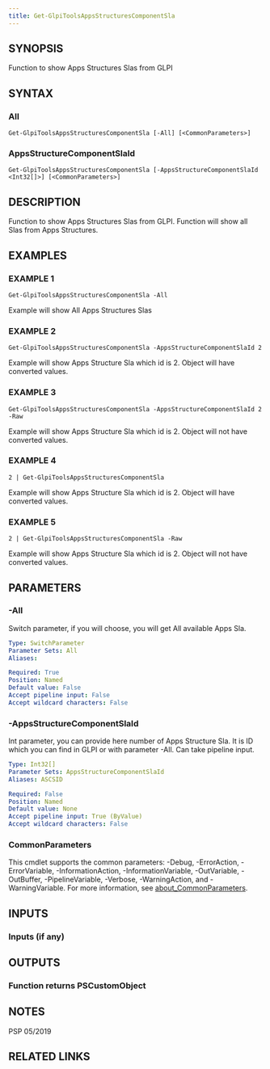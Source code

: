 ```yaml
---
title: Get-GlpiToolsAppsStructuresComponentSla
---
```


## SYNOPSIS
Function to show Apps Structures Slas from GLPI

## SYNTAX

### All
```
Get-GlpiToolsAppsStructuresComponentSla [-All] [<CommonParameters>]
```

### AppsStructureComponentSlaId
```
Get-GlpiToolsAppsStructuresComponentSla [-AppsStructureComponentSlaId <Int32[]>] [<CommonParameters>]
```

## DESCRIPTION
Function to show Apps Structures Slas from GLPI.
Function will show all Slas from Apps Structures.

## EXAMPLES

### EXAMPLE 1
```
Get-GlpiToolsAppsStructuresComponentSla -All
```

Example will show All Apps Structures Slas

### EXAMPLE 2
```
Get-GlpiToolsAppsStructuresComponentSla -AppsStructureComponentSlaId 2
```

Example will show Apps Structure Sla which id is 2.
Object will have converted values.

### EXAMPLE 3
```
Get-GlpiToolsAppsStructuresComponentSla -AppsStructureComponentSlaId 2 -Raw
```

Example will show Apps Structure Sla which id is 2.
Object will not have converted values.

### EXAMPLE 4
```
2 | Get-GlpiToolsAppsStructuresComponentSla
```

Example will show Apps Structure Sla which id is 2.
Object will have converted values.

### EXAMPLE 5
```
2 | Get-GlpiToolsAppsStructuresComponentSla -Raw
```

Example will show Apps Structure Sla which id is 2.
Object will not have converted values.

## PARAMETERS

### -All
Switch parameter, if you will choose, you will get All available Apps Sla.

```yaml
Type: SwitchParameter
Parameter Sets: All
Aliases:

Required: True
Position: Named
Default value: False
Accept pipeline input: False
Accept wildcard characters: False
```

### -AppsStructureComponentSlaId
Int parameter, you can provide here number of Apps Structure Sla.
It is ID which you can find in GLPI or with parameter -All.
Can take pipeline input.

```yaml
Type: Int32[]
Parameter Sets: AppsStructureComponentSlaId
Aliases: ASCSID

Required: False
Position: Named
Default value: None
Accept pipeline input: True (ByValue)
Accept wildcard characters: False
```

### CommonParameters
This cmdlet supports the common parameters: -Debug, -ErrorAction, -ErrorVariable, -InformationAction, -InformationVariable, -OutVariable, -OutBuffer, -PipelineVariable, -Verbose, -WarningAction, and -WarningVariable. For more information, see [about_CommonParameters](http://go.microsoft.com/fwlink/?LinkID=113216).

## INPUTS

### Inputs (if any)
## OUTPUTS

### Function returns PSCustomObject
## NOTES
PSP 05/2019

## RELATED LINKS
